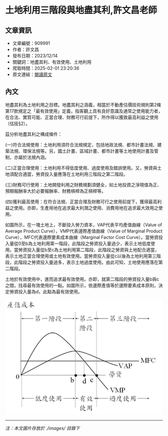 # 土地利用三階段與地盡其利,許文昌老師

## 文章資訊
- 文章編號：909991
- 作者：許文昌
- 發布日期：2023/12/14
- 關鍵詞：地盡其利、有效使用、土地利用
- 爬取時間：2025-02-01 23:20:36
- 原文連結：[閱讀原文](https://real-estate.get.com.tw/Columns/detail.aspx?no=909991)

## 內文


地盡其利為土地利用之目標。地盡其利之涵義，相當於不動產估價技術規則第2條第17款規定之「最有效使用」定義，指客觀上具有良好意識及通常之使用能力者，在合法、實質可能、正當合理、財務可行前提下，所作得以獲致最高利益之使用（估技§2）。


茲分析地盡其利之構成條件：


(一)符合法規使用：土地利用須符合法規規定，包括地政法規、都市計畫法規、建築法規、環保法規等。另，國土計畫、區域計畫、都市計畫等土地使用計畫及管制，亦屬於法規內涵。


(二)正當合理使用：土地利用不得低度使用、過度使用及錯誤使用。又，勞資與土地須配合適當，勞資投入量應落在土地利用三階段之第二階段。


(三)財務可行使用：土地開發利用之財務規劃須健全，如土地投資之淨現值為正、預期報酬率大於必要報酬率、財務槓桿為正槓桿等。


(四)獲利最高使用：在符合法規、正當合理及財務可行之使用前提下，獲得最高利益之使用。亦即，生產用地在追求最大利潤之使用、消費用地在追求最大效用之使用。


如圖所示，在一塊土地上，不斷投入勞力資本，VAP代表平均產值曲線（Value of Average Product Curve），VMP代表邊際產值曲線（Value of Marginal Product Curve），MFC代表邊際要素成本曲線（Marginal Factor Cost Curve）。當勞資投入量從0至b為土地利用第一階段，此階段之勞資投入量過少，表示土地低度使用。當勞資投入量從b至c為土地利用第二階段，此階段之勞資與土地配合適當，表示土地正當合理使用或土地有效使用。當勞資投入量從c以後為土地利用第三階段，此階段之勞資投入量過多，表示土地過度使用。由此可知，土地使用應落在第二階段。


土地於有效使用中，進而追求最有效使用。亦即，就第二階段的勞資投入量b與c之間，找尋最有效使用的一點。如圖所示，依邊際產值等於邊際要素成本原則，決定勞資投入量為d，此點為最有效使用。



![圖片](./images/909991_ae08baeb65d3f84c667e5f4b1511ac07.jpg)


---
*注：本文圖片存放於 ./images/ 目錄下*
